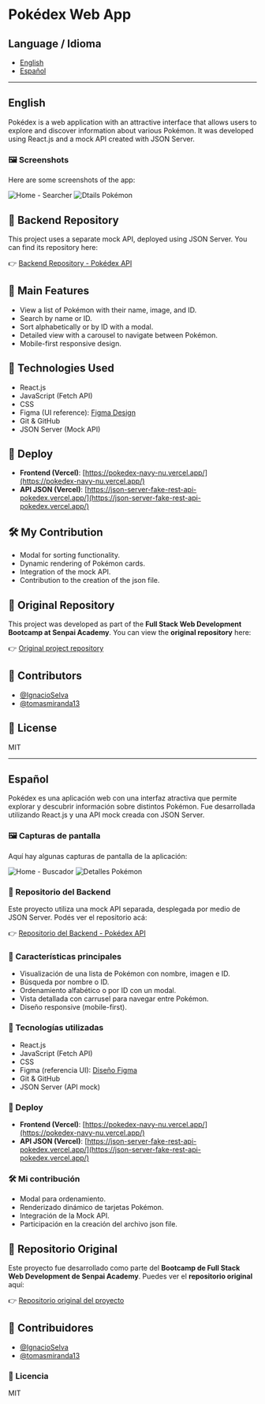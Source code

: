 # Pokédex Web App

## Language / Idioma

- [English](#english)
- [Español](#español)

---

## English

Pokédex is a web application with an attractive interface that allows users to explore and discover information about various Pokémon. It was developed using React.js and a mock API created with JSON Server.

### 🖼️ Screenshots

Here are some screenshots of the app:

![Home - Searcher](<../Pokedex/public/images/pokedex%20primera-vista%20(01).png>)
![Dtails Pokémon](../Pokedex/public/images/pokedex%20pikachu.png)

## 🔗 Backend Repository

This project uses a separate mock API, deployed using JSON Server. You can find its repository here:

👉 [Backend Repository - Pokédex API](https://github.com/EvelinRodriguezSmeding/json-server-fake-REST-API-Pokedex)

## 🌟 Main Features

- View a list of Pokémon with their name, image, and ID.
- Search by name or ID.
- Sort alphabetically or by ID with a modal.
- Detailed view with a carousel to navigate between Pokémon.
- Mobile-first responsive design.

## 🧩 Technologies Used

- React.js
- JavaScript (Fetch API)
- CSS
- Figma (UI reference): [Figma Design](https://www.figma.com/proto/jUWe3oGuG31EbBhZuuZb7S/Pok%C3%A9dex--Community-?type=design&node-id=1017-431&t=qfvoXFlf3iH8cFqD-0&scaling=scale-down&page-id=314%3A3&starting-point-node-id=1017%3A431&show-proto-sidebar=1)
- Git & GitHub
- JSON Server (Mock API)

## 🚀 Deploy

- **Frontend (Vercel)**: [https://pokedex-navy-nu.vercel.app/](https://pokedex-navy-nu.vercel.app/)
- **API JSON (Vercel)**: [https://json-server-fake-rest-api-pokedex.vercel.app/](https://json-server-fake-rest-api-pokedex.vercel.app/)

## 🛠️ My Contribution

- Modal for sorting functionality.
- Dynamic rendering of Pokémon cards.
- Integration of the mock API.
- Contribution to the creation of the json file.

## 🔗 Original Repository

This project was developed as part of the **Full Stack Web Development Bootcamp at Senpai Academy**. You can view the **original repository** here:

👉 [Original project repository](https://github.com/tomasmiranda13/Proyecto-2)

## 🤝 Contributors

- [@IgnacioSelva](https://github.com/IgnacioSelva)
- [@tomasmiranda13](https://github.com/tomasmiranda13)

## 📄 License

MIT

---

## Español

Pokédex es una aplicación web con una interfaz atractiva que permite explorar y descubrir información sobre distintos Pokémon. Fue desarrollada utilizando React.js y una API mock creada con JSON Server.

### 🖼️ Capturas de pantalla

Aquí hay algunas capturas de pantalla de la aplicación:

![Home - Buscador](<../Pokedex/public/images/pokedex%20primera-vista%20(01).png>)
![Detalles Pokémon](../Pokedex/public/images/pokedex%20pikachu.png)

### 🔗 Repositorio del Backend

Este proyecto utiliza una mock API separada, desplegada por medio de JSON Server. Podés ver el repositorio acá:

👉 [Repositorio del Backend - Pokédex API](https://github.com/EvelinRodriguezSmeding/json-server-fake-REST-API-Pokedex)

### 🌟 Características principales

- Visualización de una lista de Pokémon con nombre, imagen e ID.
- Búsqueda por nombre o ID.
- Ordenamiento alfabético o por ID con un modal.
- Vista detallada con carrusel para navegar entre Pokémon.
- Diseño responsive (mobile-first).

### 🧩 Tecnologías utilizadas

- React.js
- JavaScript (Fetch API)
- CSS
- Figma (referencia UI): [Diseño Figma](https://www.figma.com/proto/jUWe3oGuG31EbBhZuuZb7S/Pok%C3%A9dex--Community-?type=design&node-id=1017-431&t=qfvoXFlf3iH8cFqD-0&scaling=scale-down&page-id=314%3A3&starting-point-node-id=1017%3A431&show-proto-sidebar=1)
- Git & GitHub
- JSON Server (API mock)

### 🚀 Deploy

- **Frontend (Vercel)**: [https://pokedex-navy-nu.vercel.app/](https://pokedex-navy-nu.vercel.app/)
- **API JSON (Vercel)**: [https://json-server-fake-rest-api-pokedex.vercel.app/](https://json-server-fake-rest-api-pokedex.vercel.app/)

### 🛠️ Mi contribución

- Modal para ordenamiento.
- Renderizado dinámico de tarjetas Pokémon.
- Integración de la Mock API.
- Participación en la creación del archivo json file.

## 🔗 Repositorio Original

Este proyecto fue desarrollado como parte del **Bootcamp de Full Stack Web Development de Senpai Academy**. Puedes ver el **repositorio original** aquí:

👉 [Repositorio original del proyecto](https://github.com/tomasmiranda13/Proyecto-2)

## 🤝 Contribuidores

- [@IgnacioSelva](https://github.com/IgnacioSelva)
- [@tomasmiranda13](https://github.com/tomasmiranda13)

### 📄 Licencia

MIT
